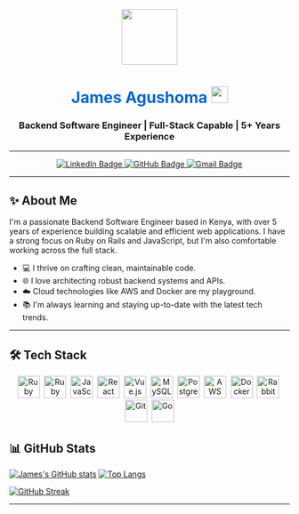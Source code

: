 <div id="header" align="center">
  <img src="https://j.gifs.com/v15Bnk.gif" width="100" />
  <h1>
    <span style="font-weight:bold; color:#0366d6;">James Agushoma </span> 
    <img src="https://media.giphy.com/media/hvRJCLFzcasrR4ia7z/giphy.gif" width="30px" />
  </h1>
  <h3 align="center">Backend Software Engineer | Full-Stack Capable | 5+ Years Experience</h3>
</div>

---

<div align="center">
  <a href="https://www.linkedin.com/in/james-agushoma">
    <img src="https://img.shields.io/badge/LinkedIn-blue?style=for-the-badge&logo=linkedin&logoColor=white" alt="LinkedIn Badge" />
  </a>
  <a href="https://github.com/james947">
    <img src="https://img.shields.io/badge/GitHub-181717?style=for-the-badge&logo=github&logoColor=white" alt="GitHub Badge" />
  </a>
  <a href="mailto:jmuriuki947@gmail.com">
    <img src="https://img.shields.io/badge/Gmail-D14836?style=for-the-badge&logo=gmail&logoColor=white" alt="Gmail Badge" />
  </a>
</div>

<img src="https://komarev.com/ghpvc/?username=james947&style=flat-square&color=blue" alt="" />

---

## ✨ About Me

I'm a passionate Backend Software Engineer based in Kenya, with over 5 years of experience building scalable and efficient web applications. I have a strong focus on Ruby on Rails and JavaScript, but I'm also comfortable working across the full stack.

- 💻 I thrive on crafting clean, maintainable code.
- 🌐 I love architecting robust backend systems and APIs.
- ☁️ Cloud technologies like AWS and Docker are my playground.
- 📚 I'm always learning and staying up-to-date with the latest tech trends.

---

## 🛠️ Tech Stack

<div align="center">
  <img src="https://cdn.jsdelivr.net/gh/devicons/devicon/icons/ruby/ruby-plain.svg" title="Ruby" alt="Ruby" width="40" height="40"/>&nbsp;
  <img src="https://cdn.jsdelivr.net/gh/devicons/devicon/icons/rails/rails-plain.svg" title="Ruby on Rails" alt="Ruby on Rails" width="40" height="40"/>&nbsp;
  <img src="https://cdn.jsdelivr.net/gh/devicons/devicon/icons/javascript/javascript-original.svg" title="JavaScript" alt="JavaScript" width="40" height="40"/>&nbsp;
  <img src="https://cdn.jsdelivr.net/gh/devicons/devicon/icons/react/react-original-wordmark.svg" title="React" alt="React" width="40" height="40"/>&nbsp;
  <img src="https://cdn.jsdelivr.net/gh/devicons/devicon/icons/vuejs/vuejs-original-wordmark.svg" title="Vue.js" alt="Vue.js" width="40" height="40"/>&nbsp;
  <img src="https://cdn.jsdelivr.net/gh/devicons/devicon/icons/mysql/mysql-original-wordmark.svg" title="MySQL" alt="MySQL" width="40" height="40"/>&nbsp;
  <img src="https://cdn.jsdelivr.net/gh/devicons/devicon/icons/postgresql/postgresql-plain.svg" title="PostgreSQL" alt="PostgreSQL" width="40" height="40"/>&nbsp;
  <img src="https://cdn.jsdelivr.net/gh/devicons/devicon/icons/amazonwebservices/amazonwebservices-plain-wordmark.svg" title="AWS" alt="AWS" width="40" height="40"/>&nbsp;
  <img src="https://cdn.jsdelivr.net/gh/devicons/devicon/icons/docker/docker-original-wordmark.svg" title="Docker" alt="Docker" width="40" height="40"/>&nbsp;
  <img src="https://cdn.jsdelivr.net/gh/devicons/devicon/icons/rabbitmq/rabbitmq-original-wordmark.svg" title="RabbitMQ" alt="RabbitMQ" width="40" height="40"/>&nbsp;
  <img src="https://cdn.jsdelivr.net/gh/devicons/devicon/icons/git/git-original-wordmark.svg" title="Git" alt="Git" width="40" height="40"/>&nbsp;
  <img src="https://cdn.jsdelivr.net/gh/devicons/devicon/icons/go/go-original.svg" title="Go" alt="Go" width="40" height="40"/> 
</div>

## 📊 GitHub Stats

[![James's GitHub stats](https://github-readme-stats.vercel.app/api?username=james947&show_icons=true&theme=dark)](https://github.com/anuraghazra/github-readme-stats)
[![Top Langs](https://github-readme-stats.vercel.app/api/top-langs/?username=james947&layout=compact&theme=dark)](https://github.com/anuraghazra/github-readme-stats)  

[![GitHub Streak](https://github-readme-streak-stats.herokuapp.com?user=james947&theme=dark)](https://git.io/streak-stats)  


---
</div>
